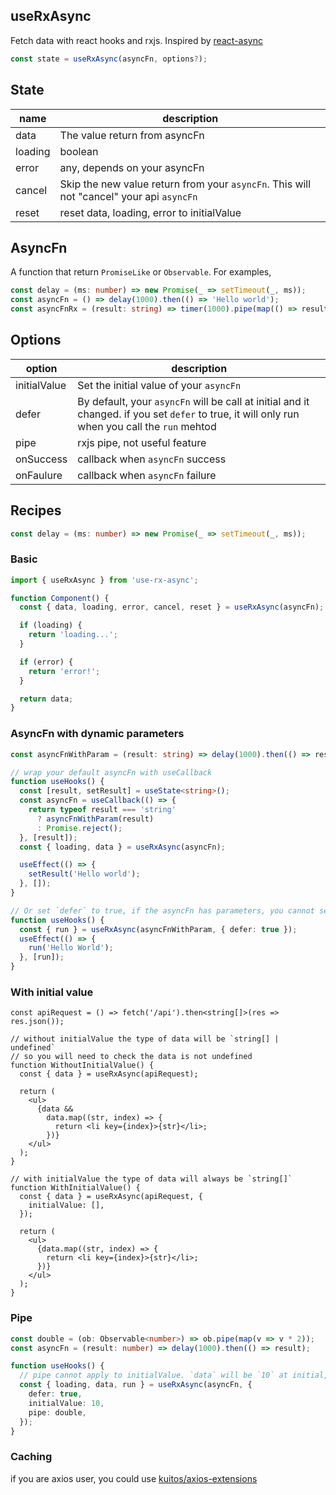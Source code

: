 ## useRxAsync

Fetch data with react hooks and rxjs. Inspired by [react-async](https://github.com/async-library/react-async)

```js
const state = useRxAsync(asyncFn, options?);
```

## State

| name    | description                                                                              |
| ------- | ---------------------------------------------------------------------------------------- |
| data    | The value return from asyncFn                                                            |
| loading | boolean                                                                                  |
| error   | any, depends on your asyncFn                                                             |
| cancel  | Skip the new value return from your `asyncFn`. This will not "cancel" your api `asyncFn` |
| reset   | reset data, loading, error to initialValue                                               |

## AsyncFn

A function that return `PromiseLike` or `Observable`. For examples,

```ts
const delay = (ms: number) => new Promise(_ => setTimeout(_, ms));
const asyncFn = () => delay(1000).then(() => 'Hello world');
const asyncFnRx = (result: string) => timer(1000).pipe(map(() => result));
```

## Options

| option       | description                                                                                                                                    |
| ------------ | ---------------------------------------------------------------------------------------------------------------------------------------------- |
| initialValue | Set the initial value of your `asyncFn`                                                                                                        |
| defer        | By default, your `asyncFn` will be call at initial and it changed. if you set `defer` to true, it will only run when you call the `run` mehtod |
| pipe         | rxjs pipe, not useful feature                                                                                                                  |
| onSuccess    | callback when `asyncFn` success                                                                                                                |
| onFaulure    | callback when `asyncFn` failure                                                                                                                |

## Recipes

```ts
const delay = (ms: number) => new Promise(_ => setTimeout(_, ms));
```

### Basic

```js
import { useRxAsync } from 'use-rx-async';

function Component() {
  const { data, loading, error, cancel, reset } = useRxAsync(asyncFn);

  if (loading) {
    return 'loading...';
  }

  if (error) {
    return 'error!';
  }

  return data;
}
```

### AsyncFn with dynamic parameters

```ts
const asyncFnWithParam = (result: string) => delay(1000).then(() => result);

// wrap your default asyncFn with useCallback
function useHooks() {
  const [result, setResult] = useState<string>();
  const asyncFn = useCallback(() => {
    return typeof result === 'string'
      ? asyncFnWithParam(result)
      : Promise.reject();
  }, [result]);
  const { loading, data } = useRxAsync(asyncFn);

  useEffect(() => {
    setResult('Hello world');
  }, []);
}

// Or set `defer` to true, if the asyncFn has parameters, you cannot set defer to false / undefined.
function useHooks() {
  const { run } = useRxAsync(asyncFnWithParam, { defer: true });
  useEffect(() => {
    run('Hello World');
  }, [run]);
}
```

### With initial value

```tsx
const apiRequest = () => fetch('/api').then<string[]>(res => res.json());

// without initialValue the type of data will be `string[] | undefined`
// so you will need to check the data is not undefined
function WithoutInitialValue() {
  const { data } = useRxAsync(apiRequest);

  return (
    <ul>
      {data &&
        data.map((str, index) => {
          return <li key={index}>{str}</li>;
        })}
    </ul>
  );
}

// with initialValue the type of data will always be `string[]`
function WithInitialValue() {
  const { data } = useRxAsync(apiRequest, {
    initialValue: [],
  });

  return (
    <ul>
      {data.map((str, index) => {
        return <li key={index}>{str}</li>;
      })}
    </ul>
  );
}
```

### Pipe

```ts
const double = (ob: Observable<number>) => ob.pipe(map(v => v * 2));
const asyncFn = (result: number) => delay(1000).then(() => result);

function useHooks() {
  // pipe cannot apply to initialValue. `data` will be `10` at initial, util next asyncFn success
  const { loading, data, run } = useRxAsync(asyncFn, {
    defer: true,
    initialValue: 10,
    pipe: double,
  });
}
```

### Caching

if you are axios user, you could use [kuitos/axios-extensions](https://github.com/kuitos/axios-extensions)
